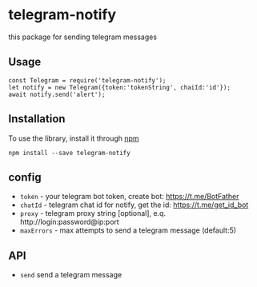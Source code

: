 # telegram-notify
this package for sending telegram messages

## Usage
    const Telegram = require('telegram-notify');
    let notify = new Telegram({token:'tokenString', chaiId:'id'});
    await notify.send('alert');

    
## Installation
To use the library, install it through [npm](https://npmjs.com)
```shell
npm install --save telegram-notify
```

## config
* `token`  - your telegram bot token, create bot: https://t.me/BotFather
* `chatId` - telegram chat id for notify, get the id: https://t.me/get_id_bot
* `proxy` - telegram proxy string [optional], e.q. http://login:password@ip:port
* `maxErrors` - max attempts to send a telegram message (default:5)

## API
* `send` send a telegram message